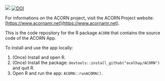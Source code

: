 <!-- GitHub badges: start -->
[![](https://img.shields.io/badge/devel%20version-1.2.1-blue.svg)](https://github.com/ocelhay/ACORN/)
[![DOI](https://zenodo.org/badge/232677929.svg)](https://zenodo.org/badge/latestdoi/232677929)
<!-- GitHub badges: end -->

For informations on the ACORN project,  visit the ACORN Project website: [https://www.acornamr.net](https://www.acornamr.net).

This is the code repository for the R package `ACORN` that contains the source code of the ACORN App.

To install and use the app locally:

1. (Once) Install and open R.
2. (Once) Install the package: `devtools::install_github("ocelhay/ACORN")` and quit R.
3. Open R and run the app: `ACORN::runACORN()`.

